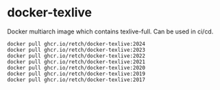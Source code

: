 # docker-texlive

Docker multiarch image which contains texlive-full. Can be used in ci/cd.

```
docker pull ghcr.io/retch/docker-texlive:2024
docker pull ghcr.io/retch/docker-texlive:2023
docker pull ghcr.io/retch/docker-texlive:2022
docker pull ghcr.io/retch/docker-texlive:2021
docker pull ghcr.io/retch/docker-texlive:2020
docker pull ghcr.io/retch/docker-texlive:2019
docker pull ghcr.io/retch/docker-texlive:2017
```
